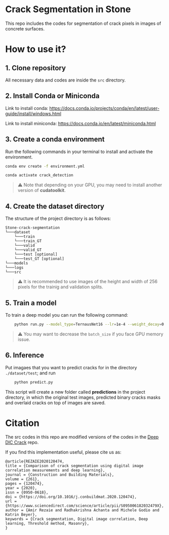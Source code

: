 # Crack Segmentation in Stone

This repo includes the codes for segmentation of crack pixels in images of concrete surfaces. 

# How to use it?

## 1. Clone repository

All necessary data and codes are inside the ``src`` directory. 

## 2. Install Conda or Miniconda

Link to install conda: https://docs.conda.io/projects/conda/en/latest/user-guide/install/windows.html

Link to install miniconda: https://docs.conda.io/en/latest/miniconda.html

## 3. Create a conda environment 


Run the following commands in your terminal to install and activate the environment.

```bash
conda env create -f environment.yml
```

```bash
conda activate crack_detection
```

> ⚠️ Note that depending on your GPU, you may need to install another version of **cudatoolkit**.


## 4. Create the dataset directory

The structure of the project directory is as follows: 
```
Stone-crack-segmentation
└───dataset
    └───train 
    └───train_GT 
    └───valid
    └───valid_GT
    └───test [optional]
    └───test_GT [optional]
└───models
└───logs
└───src
```
> ⚠️ It is recommended to use images of the height and width of 256 pixels for the trainig and validation splits.

## 5. Train a model

To train a deep model you can run the following command:
```bash
    python run.py --model_type=TernausNet16 --lr=1e-4 --weight_decay=0 --num_epochs=50 --pretrained=1  --batch_size=32
```
> ⚠️ You may want to decrease the ``batch_size`` if you face GPU memory issue.

## 6. Inference

Put imagaes that you want to predict cracks for in the directory ``./dataset/test``; and run

```bash
    python predict.py
```

This script will create a new folder called **predictions** in the project directory, in which the original test images, predicted binary cracks masks and overlaid cracks on top of images are saved. 

# Citation

The src codes in this repo are modified versions of the codes in the [Deep DIC Crack](https://github.com/amirrezaie1415/Deep-DIC-Crack) repo. 

If you find this implementation useful, please cite us as:
```
@article{REZAIE2020120474,
title = {Comparison of crack segmentation using digital image correlation measurements and deep learning},
journal = {Construction and Building Materials},
volume = {261},
pages = {120474},
year = {2020},
issn = {0950-0618},
doi = {https://doi.org/10.1016/j.conbuildmat.2020.120474},
url = {https://www.sciencedirect.com/science/article/pii/S095006182032479X},
author = {Amir Rezaie and Radhakrishna Achanta and Michele Godio and Katrin Beyer},
keywords = {Crack segmentation, Digital image correlation, Deep learning, Threshold method, Masonry},
}
```
